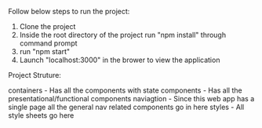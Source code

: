 Follow below steps to run the project:

1. Clone the project
2. Inside the root directory of the project run "npm install" through command prompt
3. run "npm start"
4. Launch "localhost:3000" in the brower to view the application

Project Struture:

containers - Has all the components with state
components - Has all the presentational/functional components
naviagtion - Since this web app has a single page all the general nav related components go in here
styles - All style sheets go here
